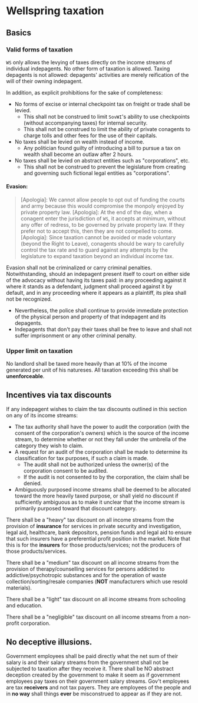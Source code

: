# Wellspring taxation

## Basics

### Valid forms of taxation
`WS` only allows the levying of taxes directly on the income streams of individual indepagents. No other form of taxation is allowed. Taxing depagents is not allowed: depagents' activities are merely reification of the will of their owning indepagent.

In addition, as explicit prohibitions for the sake of completeness:
- No forms of excise or internal checkpoint tax on freight or trade shall be levied.
  - This shall not be construed to limit `SovWI`'s ability to use checkpoints (without accompanying taxes) for internal security.
  - This shall not be construed to limit the ability of private conagents to charge tolls and other fees for the use of their capitals.
- No taxes shall be levied on wealth instead of income.
  - Any politician found guilty of introducing a bill to pursue a tax on wealth shall become an outlaw after 2 hours.
- No taxes shall be levied on abstract entities such as "corporations", etc.
  - This shall not be construed to prevent the legislature from creating and governing such fictional legal entities as "corporations".

#### Evasion:

> [Apologia]: We cannot allow people to opt out of funding the courts and army because this would compromise the monpoly enjoyed by private property law.
> [Apologia]: At the end of the day, when a conagent enter the jurisdiction of `WS`, it accepts at minimum, without any offer of redress, to be governed by private property law. If they prefer not to accept this, then they are not compelled to come.
> [Apologia]: Since taxation cannot be avoided or made voluntary (beyond the Right to Leave), conagents should be wary to carefully control the tax rate and to guard against any attempts by the legislature to expand taxation beyond an individual income tax.

Evasion shall not be criminalized or carry criminal penalties. Notwithstanding, should an indepagent present itself to court on either side of the advocacy without having its taxes paid: in any proceeding against it where it stands as a defendant, judgment shall proceed against it by default, and in any proceeding where it appears as a plaintiff, its plea shall not be recognized.

- Nevertheless, the police shall continue to provide immediate protection of the physical person and property of that indepagent and its depagents.
- Indepagents that don't pay their taxes shall be free to leave and shall not suffer imprisonment or any other criminal penalty.

### Upper limit on taxation

No landlord shall be taxed more heavily than at 10% of the income generated per unit of his natureses. All taxation exceeding this shall be **unenforceable**.

## Incentives via tax discounts

If any indepagent wishes to claim the tax discounts outlined in this section on any of its income streams:
- The tax authority shall have the power to audit the corporation (with the consent of the corporation's owners) which is the source of the income stream, to determine whether or not they fall under the umbrella of the category they wish to claim.
- A request for an audit of the corporation shall be made to determine its classification for tax purposes, if such a claim is made.
  - The audit shall not be authorized unless the owner(s) of the corporation consent to be audited.
  - If the audit is not consented to by the corporation, the claim shall be denied.
- Ambiguously purposed income streams shall be deemed to be allocated toward the more heavily taxed purpose, or shall yield no discount if sufficiently ambiguous as to make it unclear that the income stream is primarily purposed toward that discount category.

There shall be a "heavy" tax discount on all income streams from the provision of **insurance** for services in private security and investigation, legal aid, healthcare, bank depositors, pension funds and legal aid to ensure that such insurers have a preferential profit position in the market. Note that this is for the **insurers** for those products/services; not the producers of those products/services.

There shall be a "medium" tax discount on all income streams from the provision of therapy/counselling services for persons addicted to addictive/psychotropic substances and for the operation of waste collection/sorting/resale companies (**NOT** manufacturers which use resold materials).

There shall be a "light" tax discount on all income streams from schooling and education.

There shall be a "negligible" tax discount on all income streams from a non-profit corporation.

## No deceptive illusions.

Government employees shall be paid directly what the net sum of their salary is and their salary streams from the government shall not be subjected to taxation after they receive it. There shall be NO abstract deception created by the government to make it seem as if government employees pay taxes on their government salary streams. Gov't employees are tax **receivers** and not tax payers. They are employees of the people and in **no way** shall things **ever** be misconstrued to appear as if they are not.

